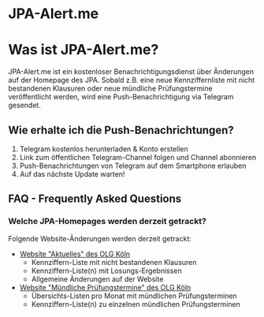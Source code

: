 # JPA-Alert.me

# Was ist JPA-Alert.me?

JPA-Alert.me ist ein kostenloser Benachrichtigungsdienst über Änderungen auf der Homepage des JPA. Sobald z.B. eine neue Kennziffernliste mit nicht bestandenen Klausuren oder neue mündliche Prüfungstermine veröffentlicht werden, wird eine Push-Benachrichtigung via Telegram gesendet.

## Wie erhalte ich die Push-Benachrichtungen?

1.  Telegram kostenlos herunterladen & Konto erstellen 
2.  Link zum öffentlichen Telegram-Channel folgen und Channel abonnieren
3.  Push-Benachrichtungen von Telegram auf dem Smartphone erlauben
4.  Auf das nächste Update warten!

## FAQ - Frequently Asked Questions

### Welche JPA-Homepages werden derzeit getrackt?

Folgende Website-Änderungen werden derzeit getrackt:

*   [Website "Aktuelles" des OLG Köln](https://www.olg-koeln.nrw.de/aufgaben/justizpruefungsamt/002_aktuelles/index.php)
    *   Kennziffern-Liste mit nicht bestandenen Klausuren
    *   Kennziffern-Liste(n) mit Losungs-Ergebnissen
    *   Allgemeine Änderungen auf der Website
*   [Website "Mündliche Prüfungstermine" des OLG Köln](https://www.olg-koeln.nrw.de/aufgaben/justizpruefungsamt/003_staatl-pflichtfachpruefung/004_muendlichepruefung/001_termine/index.php)
    *   Übersichts-Listen pro Monat mit mündlichen Prüfungsterminen
    *   Kennziffern-Liste(n) zu einzelnen mündlichen Prüfungsterminen
